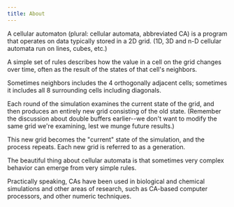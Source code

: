 ```yaml
---
title: About
---
```


A cellular automaton (plural: cellular automata, abbreviated CA) is a program that operates on data typically stored in a 2D grid. (1D, 3D and n-D cellular automata run on lines, cubes, etc.)

A simple set of rules describes how the value in a cell on the grid changes over time, often as the result of the states of that cell's neighbors.

Sometimes neighbors includes the 4 orthogonally adjacent cells; sometimes it includes all 8 surrounding cells including diagonals.

Each round of the simulation examines the current state of the grid, and then produces an entirely new grid consisting of the old state. (Remember the discussion about double buffers earlier--we don't want to modify the same grid we're examining, lest we munge future results.)

This new grid becomes the "current" state of the simulation, and the process repeats. Each new grid is referred to as a generation.

The beautiful thing about cellular automata is that sometimes very complex behavior can emerge from very simple rules.

Practically speaking, CAs have been used in biological and chemical simulations and other areas of research, such as CA-based computer processors, and other numeric techniques.